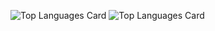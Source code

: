 ![Top Languages Card](https://github-readme-stats.vercel.app/api/top-langs/?username=Mona-17)
![Top Languages Card](https://github-readme-stats.vercel.app/api/top-langs/?username=Mona-17&layout=compact)
